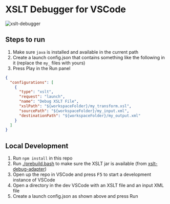 # XSLT Debugger for VSCode

![xslt-debugger](https://user-images.githubusercontent.com/253202/77986979-307c9a80-72de-11ea-874f-f335133f451e.gif)


## Steps to run

1. Make sure `java` is installed and available in the current path
1. Create a launch config.json that contains something like the following in it (replace the `my_` files with yours)
1. Press Play in the Run panel

```json
{
  "configurations": [
    {
      "type": "xslt",
      "request": "launch",
      "name": "Debug XSLT File",
      "xslPath": "${workspaceFolder}/my_transform.xsl",
      "sourcePath": "${workspaceFolder}/my_input.xml",
      "destinationPath": "${workspaceFolder}/my_output.xml"
    }
  ]
}
```

## Local Development

1. Run `npm install` in this repo
1. Run [./prebuild.bash](./prebuild.bash) to make sure the XSLT jar is available (from [xslt-debug-adapter](https://github.com/philschatz/xslt-debug-adapter))
1. Open up the repo in VSCode and press <kbd>F5</kbd> to start a development instance of VSCode
1. Open a directory in the dev VSCode with an XSLT file and an input XML file
1. Create a launch config.json as shown above and press Run
